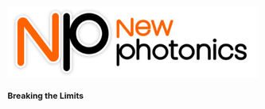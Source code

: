 ![NewPhotonics](https://github.com/NewPhotonics/.github/blob/main/images/NewPhotonicsLogo.png)

### Breaking the Limits
